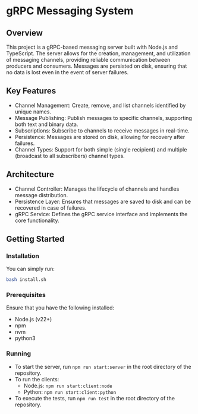 # gRPC Messaging System

## Overview

This project is a gRPC-based messaging server built with Node.js and TypeScript. The server allows for the creation, management, and utilization of messaging channels, providing reliable communication between producers and consumers. Messages are persisted on disk, ensuring that no data is lost even in the event of server failures.

## Key Features

- Channel Management: Create, remove, and list channels identified by unique names.
- Message Publishing: Publish messages to specific channels, supporting both text and binary data.
- Subscriptions: Subscribe to channels to receive messages in real-time.
- Persistence: Messages are stored on disk, allowing for recovery after failures.
- Channel Types: Support for both simple (single recipient) and multiple (broadcast to all subscribers) channel types.

## Architecture

- Channel Controller: Manages the lifecycle of channels and handles message distribution.
- Persistence Layer: Ensures that messages are saved to disk and can be recovered in case of failures.
- gRPC Service: Defines the gRPC service interface and implements the core functionality.

## Getting Started

### Installation

You can simply run:

```bash
bash install.sh
```

### Prerequisites

Ensure that you have the following installed:

- Node.js (v22+)
- npm
- nvm
- python3

### Running

- To start the server, run ```npm run start:server``` in the root directory of the repository.
- To run the clients:
  - Node.js: ```npm run start:client:node```
  - Python: ```npm run start:client:python```
- To execute the tests, run ```npm run test``` in the root directory of the repository.
